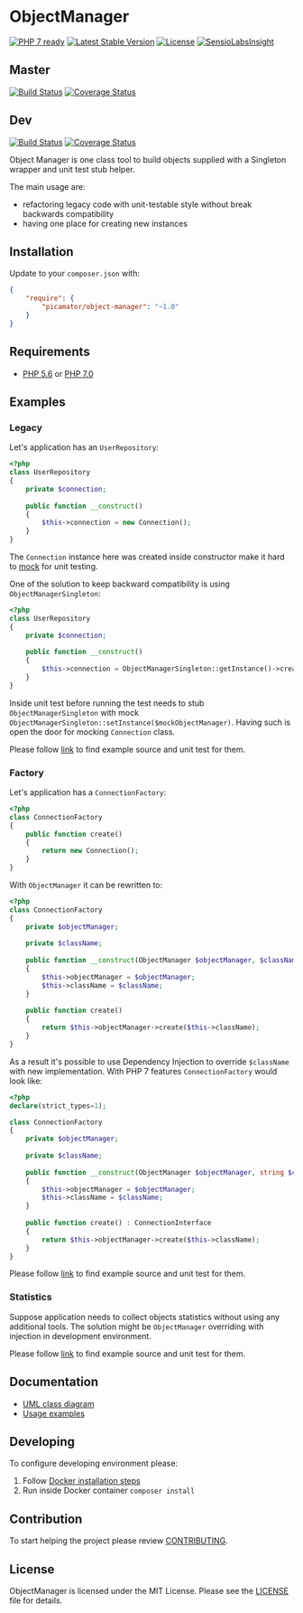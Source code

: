 ObjectManager
=============

[![PHP 7 ready](http://php7ready.timesplinter.ch/picamator/ObjectManager/dev/badge.svg)](https://travis-ci.org/picamator/ObjectManager)
[![Latest Stable Version](https://poser.pugx.org/picamator/object-manager/v/stable.svg)](https://packagist.org/packages/picamator/object-manager)
[![License](https://poser.pugx.org/picamator/object-manager/license.svg)](https://packagist.org/packages/picamator/object-manager)
[![SensioLabsInsight](https://insight.sensiolabs.com/projects/fe0853b9-7842-47bc-9460-da9bc407a9b7/mini.png)](https://insight.sensiolabs.com/projects/fe0853b9-7842-47bc-9460-da9bc407a9b7)

Master
------
[![Build Status](https://travis-ci.org/picamator/ObjectManager.svg?branch=master)](https://travis-ci.org/picamator/ObjectManager)
[![Coverage Status](https://coveralls.io/repos/github/picamator/ObjectManager/badge.svg?branch=master)](https://coveralls.io/github/picamator/ObjectManager?branch=master)

Dev
---
[![Build Status](https://travis-ci.org/picamator/ObjectManager.svg?branch=dev)](https://travis-ci.org/picamator/ObjectManager)
[![Coverage Status](https://coveralls.io/repos/github/picamator/ObjectManager/badge.svg?branch=dev)](https://coveralls.io/github/picamator/ObjectManager?branch=dev)

Object Manager is one class tool to build objects supplied with a Singleton wrapper and unit test stub helper. 

The main usage are:
 
 * refactoring legacy code with unit-testable style without break backwards compatibility
 * having one place for creating new instances

Installation
------------
Update to your `composer.json` with:

```json
{
    "require": {
        "picamator/object-manager": "~1.0"
    }
}
```

Requirements
------------
* [PHP 5.6](http://php.net/manual/en/migration56.new-features.php) or [PHP 7.0](http://php.net/manual/en/migration70.new-features.php)

Examples
--------

### Legacy
Let's application has an ``UserRepository``:

```php
<?php
class UserRepository 
{
    private $connection;
    
    public function __construct() 
    {
        $this->connection = new Connection();    
    }
}
```

The ``Connection`` instance here was created inside constructor make it hard to [mock](https://en.wikipedia.org/wiki/Mock_object) for unit testing.

One of the solution to keep backward compatibility is using ``ObjectManagerSingleton``:

```php
<?php
class UserRepository 
{
    private $connection;
    
    public function __construct() 
    {
        $this->connection = ObjectManagerSingleton::getInstance()->create('Connection');    
    }
}
```

Inside unit test before running the test needs to stub ``ObjectManagerSingleton`` with mock ``ObjectManagerSingleton::setInstance($mockObjectManager)``.
Having such is open the door for mocking ``Connection`` class.

Please follow [link](docs/example/Legacy) to find example source and unit test for them.

### Factory
Let's application has a ``ConnectionFactory``:

```php
<?php
class ConnectionFactory 
{
    public function create() 
    {
        return new Connection();
    }
}

```

With ``ObjectManager`` it can be rewritten to:

```php
<?php
class ConnectionFactory 
{
    private $objectManager;
    
    private $className;
    
    public function __construct(ObjectManager $objectManager, $className = 'Connection') 
    {
        $this->objectManager = $objectManager;
        $this->className = $className;
    } 
    
    public function create() 
    {
        return $this->objectManager->create($this->className);
    }
}

```
As a result it's possible to use Dependency Injection to override ``$className`` with new implementation.
With PHP 7 features ``ConnectionFactory`` would look like:

```php
<?php
declare(strict_types=1);

class ConnectionFactory 
{
    private $objectManager;
    
    private $className;
    
    public function __construct(ObjectManager $objectManager, string $className = 'Connection') 
    {
        $this->objectManager = $objectManager;
        $this->className = $className;
    } 
    
    public function create() : ConnectionInterface
    {
        return $this->objectManager->create($this->className);
    }
}

```

Please follow [link](docs/example/Factory) to find example source and unit test for them.

### Statistics
Suppose application needs to collect objects statistics without using any additional tools.
The solution might be ``ObjectManager`` overriding with injection in development environment.

Please follow [link](docs/example/Statistics) to find example source and unit test for them.

Documentation
-------------
* [UML class diagram](docs/uml/class.diagram.png)
* [Usage examples](docs/example)

Developing
----------
To configure developing environment please:

1. Follow [Docker installation steps](bin/docker/README.md)
2. Run inside Docker container `composer install`

Contribution
------------
To start helping the project please review [CONTRIBUTING](CONTRIBUTING.md).

License
-------
ObjectManager is licensed under the MIT License. Please see the [LICENSE](LICENSE.txt) file for details.
